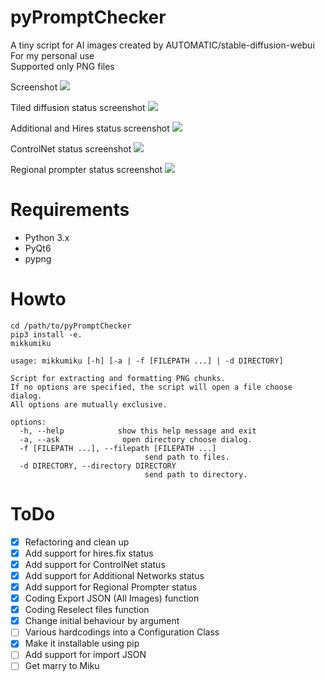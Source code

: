 # pyPromptChecker  

A tiny script for AI images created by AUTOMATIC/stable-diffusion-webui  
For my personal use  
Supported only PNG files
  
Screenshot
![](https://user-images.githubusercontent.com/121333129/256966356-cf675550-ef93-4f28-a31b-a69db097d4be.png)

Tiled diffusion status screenshot
![](https://user-images.githubusercontent.com/121333129/256966357-6c778370-2153-45d7-b128-cdcd659f3ee7.png)

Additional and Hires status screenshot
![](https://user-images.githubusercontent.com/121333129/256966358-6fc1eac8-af03-4e2e-9ef4-0e5451f249c9.png)

ControlNet status screenshot
![](https://user-images.githubusercontent.com/121333129/256966359-3030c47e-13ea-49b7-b3fa-a2845b2818fc.png)

Regional prompter status screenshot
![](https://user-images.githubusercontent.com/121333129/257389785-b9b65076-ec8d-4fea-a9ed-fddebfde641f.png)
# Requirements  

- Python 3.x
- PyQt6
- pypng  

# Howto

````
cd /path/to/pyPromptChecker
pip3 install -e.
mikkumiku

usage: mikkumiku [-h] [-a | -f [FILEPATH ...] | -d DIRECTORY]

Script for extracting and formatting PNG chunks.
If no options are specified, the script will open a file choose dialog.
All options are mutually exclusive.

options:
  -h, --help            show this help message and exit
  -a, --ask              open directory choose dialog.
  -f [FILEPATH ...], --filepath [FILEPATH ...]
                              send path to files.
  -d DIRECTORY, --directory DIRECTORY
                              send path to directory.
````

# ToDo

 - [x] Refactoring and clean up
 - [x] Add support for hires.fix status  
 - [x] Add support for ControlNet status  
 - [x] Add support for Additional Networks status  
 - [x] Add support for Regional Prompter status  
 - [x] Coding Export JSON (All Images) function  
 - [x] Coding Reselect files function
 - [x] Change initial behaviour by argument
 - [ ] Various hardcodings into a Configuration Class
 - [x] Make it installable using pip
 - [ ] Add support for import JSON
 - [ ] Get marry to Miku
